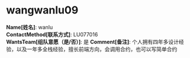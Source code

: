 # wangwanlu09

**Name[姓名]**: wanlu  
**ContactMethod[联系方式]**: LU077016  
**WantsTeam[组队意愿（是/否）]**: 是
**Comment[备注]**: 个人拥有四年多设计经验，以及一年多全栈经验，擅长前端方向，会调用合约，也可以写简单合约  
